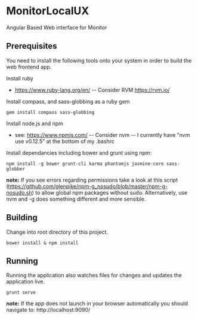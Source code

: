 # MonitorLocalUX
Angular Based Web interface for Monitor

## Prerequisites
You need to install the following tools onto your system in order to build the web frontend app.

Install ruby
* https://www.ruby-lang.org/en/ -- Consider RVM https://rvm.io/

Install compass, and sass-globbing as a ruby gem
```
gem install compass sass-globbing
```

Install node.js and npm
* see: https://www.npmjs.com/ -- Consider nvm -- I currently have "nvm use v0.12.5" at the bottom of my .bashrc

Install dependancies including bower and grunt using npm:
```
npm install -g bower grunt-cli karma phantomjs jasmine-core sass-globber
```
__note:__ If you see errors regarding permissions take a look at this script (https://github.com/glenpike/npm-g_nosudo/blob/master/npm-g-nosudo.sh) to allow global npm packages without sudo. Alternatively, use nvm and -g does something different and more sensible.


## Building
Change into root directory of this project.
```
bower install & npm install
```

## Running
Running the application also watches files for changes and updates the application live.
```
grunt serve
```
__note:__ If the app does not launch in your browser automatically you should navigate to: 
http://localhost:9090/
